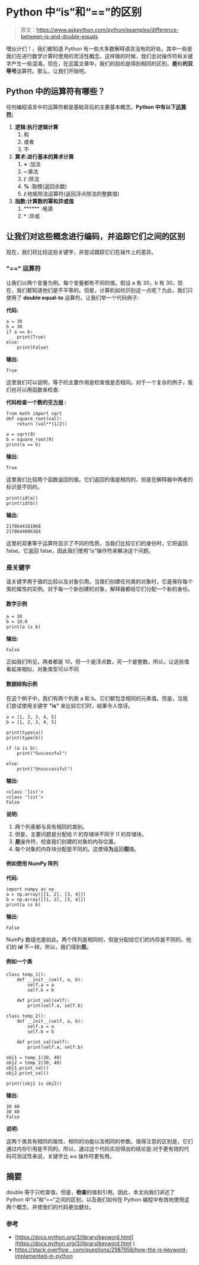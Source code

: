 # Python 中“is”和“==”的区别

> 原文：<https://www.askpython.com/python/examples/difference-between-is-and-double-equals>

嘿伙计们！，我们都知道 Python 有一些大多数解释语言没有的好处。其中一些是我们在进行数学计算时使用的灵活性概念。这样做的时候，我们会对操作符和关键字产生一些混淆。现在，在这篇文章中，我们的目的是得到相同的区别。**是**和**的双等号**运算符。那么，让我们开始吧。

## Python 中的运算符有哪些？

任何编程语言中的运算符都是基础背后的主要基本概念。**Python 中有以下[运算符:](https://www.askpython.com/course/python-course-operators)**

1.  **逻辑:执行逻辑计算**
    1.  和
    2.  或者
    3.  不
2.  **算术:进行基本的算术计算**
    1.  **+** :加法
    2.  **–**:乘法
    3.  **/** :除法
    4.  **%** :取模(返回余数)
    5.  **/**:地板除法运算符(返回浮点除法的整数值)
3.  **指数:计算数的幂和异或值**
    1.  ****** :电源
    2.  **^** :异或

## 让我们对这些概念进行编码，并追踪它们之间的区别

现在，我们将比较这些关键字，并尝试跟踪它们在操作上的差异。

### **"=="** 运算符

让我们以两个变量为例。每个变量都有不同的值。假设 a 有 20，b 有 30。现在，我们都知道他们是不平等的。但是，计算机如何识别这一点呢？为此，我们只使用了 **double equal-to** 运算符。让我们举一个代码例子:

**代码:**

```
a = 30
b = 30
if a == b:
    print(True) 
else:
    print(False)

```

**输出:**

```
True

```

这里我们可以说明，等于的主要作用是检查值是否相同。对于一个复杂的例子，我们也可以用函数来检查:

**代码检查一个数的[平方根](https://www.askpython.com/python/examples/calculate-square-root) :**

```
from math import sqrt
def square_root(val):
    return (val**(1/2))

a = sqrt(9)
b = square_root(9)
print(a == b)

```

**输出:**

```
True

```

这里我们比较两个函数返回的值。它们返回的值是相同的，但是在解释器中两者的标识是不同的。

```
print(id(a))
print(id(b))

```

**输出:**

```
2178644181968
2178644086384

```

这里的双重等于运算符显示了不同的性质。当我们比较它们的身份时，它将返回 false。它返回 false，因此我们使用“is”操作符来解决这个问题。

### **是**关键字

该关键字用于值的比较以及对象引用。当我们创建任何类的对象时，它是保存每个类的属性的实例。对于每一个新创建的对象，解释器都给它们分配一个新的身份。

#### 数字示例

```
a = 10
b = 10.0
print(a is b)

```

**输出:**

```
False

```

正如我们所见，两者都是 10，但一个是浮点数，另一个是整数。所以，让这些值看起来相似，对象类型可以不同

#### 数据结构示例

在这个例子中，我们有两个列表 a 和 b。它们都包含相同的元素值。但是，当我们尝试使用关键字 **"is"** 来比较它们时，结果令人惊讶。

```
a = [1, 2, 3, 4, 5]
b = [1, 2, 3, 4, 5]

print(type(a))
print(type(b))

if (a is b):
    print("Successful")

else:
    print("Unsuccessful")

```

**输出:**

```
<class 'list'>
<class 'list'>
False

```

**说明:**

1.  两个列表都与<class>具有相同的类别。</class>
2.  但是，主要问题是分配给 l1 的存储块不同于 l1 的存储块。
3.  **是**操作符，检查我们创建的对象的内存位置。
4.  每个对象的内存块分配是不同的。这使得**为**返回**假**值。

#### 例如使用 NumPy 阵列

**代码:**

```
import numpy as np
a = np.array([[1, 2], [3, 4]])
b = np.array([[1, 2], [3, 4]])
print(a is b)

```

**输出:**

```
False

```

NumPy 数组也是如此。两个阵列是相同的，但是分配给它们的内存是不同的。他们的 **id** 不一样。所以，我们得到**假**。

#### 例如一个类

```
class temp_1():
    def __init__(self, a, b):
        self.a = a
        self.b = b

    def print_val(self):
        print(self.a, self.b)

class temp_2():
    def __init__(self, a, b):
        self.a = a
        self.b = b

    def print_val(self):
        print(self.a, self.b)

obj1 = temp_1(30, 40)
obj2 = temp_2(30, 40)
obj1.print_val()
obj2.print_val()

print((obj1 is obj2))

```

**输出:**

```
30 40
30 40
False

```

**说明:**

这两个类具有相同的属性、相同的功能以及相同的参数。值得注意的区别是，它们通过内存引用是不同的。所以，通过这个代码实验得出的结论是:对于更有效的代码可测试性来说，关键字比 **==** 操作符更有用。

## 摘要

double 等于只检查值，但是，**检查**的值和引用。因此，本文向我们讲述了 Python 中“is”和“==”之间的区别，以及我们如何在 Python 编程中有效地使用这两个概念，并使我们的代码更加健壮。

### 参考

*   [https://docs.python.org/3/library/keyword.html](https://docs.python.org/3/library/keyword.html
    )
*   [https://stack overflow . com/questions/2987958/how-the-is-keyword-implemented-in-python](https://stackoverflow.com/questions/2987958/how-is-the-is-keyword-implemented-in-python)